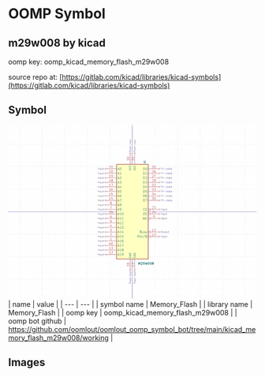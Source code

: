 # OOMP Symbol  
## m29w008  by kicad  
  
oomp key: oomp_kicad_memory_flash_m29w008  
  
source repo at: [https://gitlab.com/kicad/libraries/kicad-symbols](https://gitlab.com/kicad/libraries/kicad-symbols)  
## Symbol  
  
[![working.png](working_600.png)](working.png)  
| name | value | 
| --- | --- | 
| symbol name | Memory_Flash | 
| library name | Memory_Flash | 
| oomp key | oomp_kicad_memory_flash_m29w008 | 
| oomp bot github | https://github.com/oomlout/oomlout_oomp_symbol_bot/tree/main/kicad_memory_flash_m29w008/working | 
## Images  
